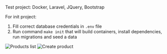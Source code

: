 Test project: Docker, Laravel, JQuery, Bootstrap

For init project:

1. Fill correct database credentials in `.env` file
2. Run command `make init` that will build containers, install dependencies, run migrations and seed a data

![Products list](https://image.prntscr.com/image/LPPWHdw9RgGxnlVLIire2A.png "Products list")
![Create product](https://image.prntscr.com/image/Vyal5hr1SjSOBcLzzEmD1w.png "Create product")
